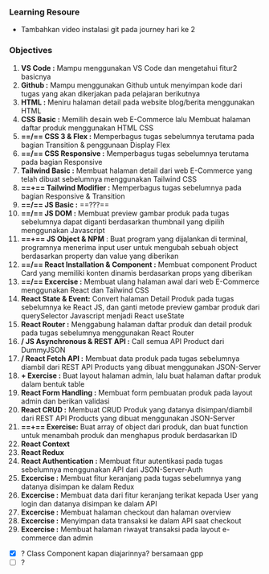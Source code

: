 ### Learning Resoure
- Tambahkan video instalasi git pada journey hari ke 2

### Objectives
1. **VS Code :** Mampu menggunakan VS Code dan mengetahui fitur2 basicnya
2. **Github :** Mampu menggunakan Github untuk menyimpan kode dari tugas yang akan dikerjakan pada pelajaran berikutnya
3. **HTML :** Meniru halaman detail pada website blog/berita menggunakan HTML
4. **CSS Basic :** Memilih desain web E-Commerce lalu Membuat halaman daftar produk menggunakan HTML CSS
5. **==/== CSS 3 & Flex :** Memperbagus tugas sebelumnya terutama pada bagian Transition & penggunaan Display Flex
6. **==/== CSS Responsive :** Memperbagus tugas sebelumnya terutama pada bagian Responsive
7. **Tailwind Basic :** Membuat halaman detail dari web E-Commerce yang telah dibuat sebelumnya menggunakan Tailwind CSS
8. **==+== Tailwind Modifier :** Memperbagus tugas sebelumnya pada bagian Responsive & Transition
9. **==/== JS Basic :** ==???==
10. **==/== JS DOM :** Membuat preview gambar produk pada tugas sebelumnya dapat diganti berdasarkan thumbnail yang dipilih menggunakan Javascript
11. **==+== JS Object & NPM** : Buat program yang dijalankan di terminal, programnya menerima input user untuk mengubah sebuah object berdasarkan property dan value yang diberikan
12. **==/== React Installation & Component :** Membuat component Product Card yang memiliki konten dinamis berdasarkan props yang diberikan
13. **==/== Excercise :** Membuat ulang halaman awal dari web E-Commerce menggunakan React dan Tailwind CSS
14. **React State & Event:** Convert halaman Detail Produk pada tugas sebelumnya ke React JS, dan ganti metode preview gambar produk dari querySelector Javascript menjadi React useState
15. **React Router :** Menggabung halaman daftar produk dan detail produk pada tugas sebelumnya menggunakan React Router
16. **/ JS Asynchronous & REST API :** Call semua API Product dari DummyJSON
17. **/ React Fetch API :** Membuat data produk pada tugas sebelumnya diambil dari REST API Products yang dibuat menggunakan JSON-Server
18. **+ Exercise :** Buat layout halaman admin, lalu buat halaman daftar produk dalam bentuk table  
19. **React Form Handling :** Membuat form pembuatan produk pada layout admin dan berikan validasi
20. **React CRUD :** Membuat CRUD Produk yang datanya disimpan/diambil dari REST API Products yang dibuat menggunakan JSON-Server
21. **==+== Exercise:** Buat array of object dari produk, dan buat function untuk menambah produk dan menghapus produk berdasarkan ID
22. **React Context**
23. **React Redux**
24. **React Authentication :** Membuat fitur autentikasi pada tugas sebelumnya menggunakan API dari JSON-Server-Auth
25. **Excercise :** Membuat fitur keranjang pada tugas sebelumnya yang datanya disimpan ke dalam Redux
26. **Excercise :** Membuat data dari fitur keranjang terikat kepada User yang login dan datanya disimpan ke dalam API 
27. **Excercise :** Membuat halaman checkout dan halaman overview
28. **Excercise :** Menyimpan data transaksi ke dalam API saat checkout
29. **Excercise :** Membuat halaman riwayat transaksi pada layout e-commerce dan admin


- [x] ? Class Component kapan diajarinnya? bersamaan gpp
- [ ] ?